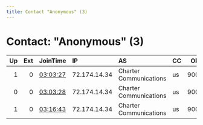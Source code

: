 ```yaml
---
title: Contact "Anonymous" (3)
---
```


# Contact: "Anonymous" (3)

|   Up |   Ext | JoinTime                                                                                            | IP           | AS                     | CC   |   ORp |   Dirp | OS    | Version   | Nickname       |   eFamMembers |
|-----:|------:|:----------------------------------------------------------------------------------------------------|:-------------|:-----------------------|:-----|------:|-------:|:------|:----------|:---------------|--------------:|
|    1 |     0 | [03:03:27](https://metrics.torproject.org/rs.html#details/9587DD602C78ECE1AE2E0139625FA907D1BA63A5) | 72.174.14.34 | Charter Communications | us   |  9001 |      0 | Linux | 0.2.5.16  | DockerTorrelay |             1 |
|    0 |     0 | [03:03:28](https://metrics.torproject.org/rs.html#details/E417B35C2C48F2C589D6CC019C6DFD61AB00758F) | 72.174.14.34 | Charter Communications | us   |  9001 |      0 | Linux | 0.2.5.16  | DockerTorrelay |             1 |
|    1 |     0 | [03:16:43](https://metrics.torproject.org/rs.html#details/77B367468201FBC74F605CFD5E25AAE47F4197D5) | 72.174.14.34 | Charter Communications | us   |  9001 |      0 | Linux | 0.2.5.16  | DockerTorrelay |             1 |
